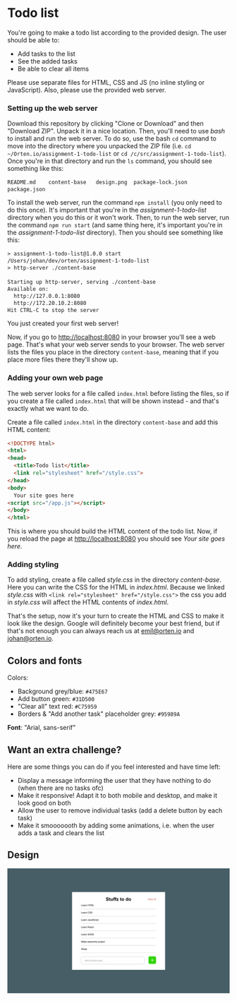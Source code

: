 # Todo list

You're going to make a todo list according to the provided design. The user should be able to:
- Add tasks to the list
- See the added tasks
- Be able to clear all items

Please use separate files for HTML, CSS and JS (no inline styling or JavaScript). Also, please use
the provided web server.

### Setting up the web server

Download this repository by clicking "Clone or Download" and then "Download ZIP". Unpack it in a nice
location. Then, you'll need to use *bash* to install and run the web server. To do so, use the bash `cd`
command to move into the directory where you unpacked the ZIP file (i.e. `cd ~/Orten.io/assignment-1-todo-list`
or `cd /c/src/assignment-1-todo-list`). Once you're in that directory and run the `ls` command, you should
see something like this:

```text
README.md	 content-base	design.png	package-lock.json	package.json
```

To install the web server, run the command `npm install` (you only need to do this once). It's important that
you're in the *assignment-1-todo-list* directory when you do this or it won't work. Then, to run the
web server, run the command `npm run start` (and same thing here, it's important you're in the
*assignment-1-todo-list* directory). Then you should see something like this:

```text
> assignment-1-todo-list@1.0.0 start /Users/johan/dev/orten/assignment-1-todo-list
> http-server ./content-base

Starting up http-server, serving ./content-base
Available on:
  http://127.0.0.1:8080
  http://172.20.10.2:8080
Hit CTRL-C to stop the server
```

You just created your first web server!

Now, if you go to [http://localhost:8080](http://localhost:8080) in your browser you'll see a web page. That's
what your web server sends to your browser. The web server lists the files you place in the directory `content-base`,
meaning that if you place more files there they'll show up.

### Adding your own web page

The web server looks for a file called `index.html` before listing the files, so if you create a file
called `index.html` that will be shown instead - and that's exactly what we want to do.

Create a file called `index.html` in the directory `content-base` and add this HTML content:

```html
<!DOCTYPE html>
<html>
<head>
  <title>Todo list</title>
  <link rel="stylesheet" href="/style.css">
</head>
<body>
  Your site goes here
<script src="/app.js"></script>
</body>
</html>
```

This is where you should build the HTML content of the todo list. Now, if you reload the page at
[http://localhost:8080](http://localhost:8080) you should see *Your site goes here*.

### Adding styling

To add styling, create a file called *style.css* in the directory *content-base*. Here you can
write the CSS for the HTML in *index.html*. Because we linked *style.css* with
`<link rel="stylesheet" href="/style.css">` the css you add in *style.css* will affect the HTML
contents of *index.html*.

That's the setup, now it's your turn to create the HTML and CSS to make it look like the design.
Google will definitely become your best friend, but if that's not enough you can always reach us at
[emil@orten.io](mailto:emil@orten.io) and [johan@orten.io](mailto:johan@orten.io).

## Colors and fonts

Colors:

- Background grey/blue: `#475E67`
- Add button green: `#31D500`
- "Clear all" text red: `#C75959`
- Borders & "Add another task" placeholder grey: `#95989A`

**Font**: "Arial, sans-serif"

## Want an extra challenge?

Here are some things you can do if you feel interested and have time left:

- Display a message informing the user that they have nothing to do (when there are no tasks ofc)
- Make it responsive! Adapt it to both mobile and desktop, and make it look good on both
- Allow the user to remove individual tasks (add a delete button by each task)
- Make it smooooooth by adding some animations, i.e. when the user adds a task and clears the list

## Design

![Todo list design](https://raw.githubusercontent.com/orten-io/assignment-1-todo-list/master/design.png)
